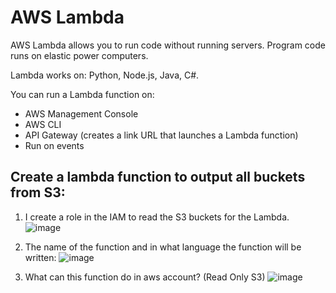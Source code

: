 # AWS Lambda 
AWS Lambda allows you to run code without running servers. Program code runs on elastic power computers.

Lambda works on: Python, Node.js, Java, C#.

You can run a Lambda function on:
- AWS Management Console
- AWS CLI
- API Gateway (creates a link URL that launches a Lambda function)
- Run on events

## Сreate a lambda function to output all buckets from S3:
1. I create a role in the IAM to read the S3 buckets for the Lambda.
![image](https://user-images.githubusercontent.com/55916170/161852515-99927939-a456-43f2-abb5-eec3d3caf714.png)

2. The name of the function and in what language the function will be written:
![image](https://user-images.githubusercontent.com/55916170/161852936-d68cda81-bd6c-42bc-945a-6c23aca7fa33.png)

3. What can this function do in aws account? (Read Only S3)
![image](https://user-images.githubusercontent.com/55916170/161853168-183867ac-a109-4550-be48-f9a4afb7f86d.png)


